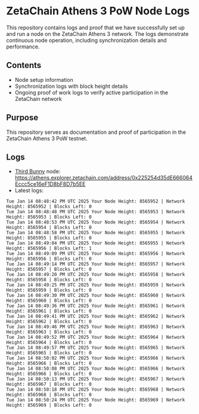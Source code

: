 # ZetaChain Athens 3 PoW Node Logs
This repository contains logs and proof that we have successfully set up and run a node on the ZetaChain Athens 3 network. The logs demonstrate continuous node operation, including synchronization details and performance.

## Contents
- Node setup information
- Synchronization logs with block height details
- Ongoing proof of work logs to verify active participation in the ZetaChain network

## Purpose
This repository serves as documentation and proof of participation in the ZetaChain Athens 3 PoW testnet.

## Logs

- [Third Bunny](https://thirdbunny.xyz/) node: https://athens.explorer.zetachain.com/address/0x225254d35dE666064Eccc5ce16eF1D8bF8D7b5EE
- Latest logs:
```
Tue Jan 14 08:48:42 PM UTC 2025 Your Node Height: 8565952 | Network Height: 8565952 | Blocks Left: 0
Tue Jan 14 08:48:48 PM UTC 2025 Your Node Height: 8565953 | Network Height: 8565953 | Blocks Left: 0
Tue Jan 14 08:48:53 PM UTC 2025 Your Node Height: 8565954 | Network Height: 8565954 | Blocks Left: 0
Tue Jan 14 08:48:58 PM UTC 2025 Your Node Height: 8565955 | Network Height: 8565955 | Blocks Left: 0
Tue Jan 14 08:49:04 PM UTC 2025 Your Node Height: 8565955 | Network Height: 8565956 | Blocks Left: 1
Tue Jan 14 08:49:09 PM UTC 2025 Your Node Height: 8565956 | Network Height: 8565956 | Blocks Left: 0
Tue Jan 14 08:49:14 PM UTC 2025 Your Node Height: 8565957 | Network Height: 8565957 | Blocks Left: 0
Tue Jan 14 08:49:20 PM UTC 2025 Your Node Height: 8565958 | Network Height: 8565958 | Blocks Left: 0
Tue Jan 14 08:49:25 PM UTC 2025 Your Node Height: 8565959 | Network Height: 8565959 | Blocks Left: 0
Tue Jan 14 08:49:30 PM UTC 2025 Your Node Height: 8565960 | Network Height: 8565960 | Blocks Left: 0
Tue Jan 14 08:49:36 PM UTC 2025 Your Node Height: 8565961 | Network Height: 8565961 | Blocks Left: 0
Tue Jan 14 08:49:41 PM UTC 2025 Your Node Height: 8565962 | Network Height: 8565962 | Blocks Left: 0
Tue Jan 14 08:49:46 PM UTC 2025 Your Node Height: 8565963 | Network Height: 8565963 | Blocks Left: 0
Tue Jan 14 08:49:52 PM UTC 2025 Your Node Height: 8565964 | Network Height: 8565964 | Blocks Left: 0
Tue Jan 14 08:49:57 PM UTC 2025 Your Node Height: 8565965 | Network Height: 8565965 | Blocks Left: 0
Tue Jan 14 08:50:02 PM UTC 2025 Your Node Height: 8565966 | Network Height: 8565966 | Blocks Left: 0
Tue Jan 14 08:50:08 PM UTC 2025 Your Node Height: 8565966 | Network Height: 8565966 | Blocks Left: 0
Tue Jan 14 08:50:13 PM UTC 2025 Your Node Height: 8565967 | Network Height: 8565967 | Blocks Left: 0
Tue Jan 14 08:50:18 PM UTC 2025 Your Node Height: 8565968 | Network Height: 8565968 | Blocks Left: 0
Tue Jan 14 08:50:24 PM UTC 2025 Your Node Height: 8565969 | Network Height: 8565969 | Blocks Left: 0
```
